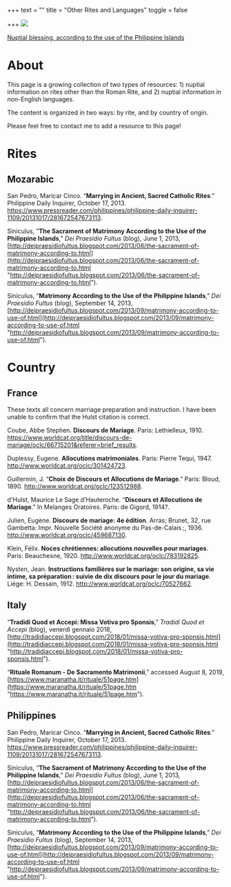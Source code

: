 +++
text = ""
title = "Other Rites and Languages"
toggle = false

+++
![](/uploads/_DSC0373.JPG)

[Nuptial blessing, according to the use of the Philippine Islands](http://deipraesidiofultus.blogspot.com/2013/09/matrimony-according-to-use-of.html)

# About 

This page is a growing collection of two types of resources: 1) nuptial information on rites other than the Roman Rite, and 2) nuptial information in non-English languages. 

The content is organized in two ways: by rite, and by country of origin. 

Please feel free to contact me to add a resource to this page! 

# Rites

## Mozarabic

San Pedro, Maricar Cinco. “**Marrying in Ancient, Sacred Catholic Rites**.” Philippine Daily Inquirer, October 17, 2013. https://www.pressreader.com/philippines/philippine-daily-inquirer-1109/20131017/281672547673113.

Siniculus, “**The Sacrament of Matrimony According to the Use of the Philippine Islands**,” _Dei Praesidio Fultus_ (blog), June 1, 2013, [http://deipraesidiofultus.blogspot.com/2013/06/the-sacrament-of-matrimony-according-to.html](http://deipraesidiofultus.blogspot.com/2013/06/the-sacrament-of-matrimony-according-to.html "http://deipraesidiofultus.blogspot.com/2013/06/the-sacrament-of-matrimony-according-to.html").

Siniculus, “**Matrimony According to the Use of the Philippine Islands**,” _Dei Praesidio Fultus_ (blog), September 14, 2013, [http://deipraesidiofultus.blogspot.com/2013/09/matrimony-according-to-use-of.html](http://deipraesidiofultus.blogspot.com/2013/09/matrimony-according-to-use-of.html "http://deipraesidiofultus.blogspot.com/2013/09/matrimony-according-to-use-of.html").

# Country

## France 

These texts all concern marriage preparation and instruction. I have been unable to confirm that the Hulst citation is correct.

Coube, Abbe Stephen. **Discours de Mariage**. Paris: Lethielleux, 1910. https://www.worldcat.org/title/discours-de-mariage/oclc/66715201&referer=brief_results.

Duplessy, Eugene. **Allocutions matrimoniales**. Paris: Pierre Tequi, 1947. http://www.worldcat.org/oclc/301424723.

Guillermin, J. “**Choix de Discours et Allocutions de Mariage**.” Paris: Bloud, 1890. http://www.worldcat.org/oclc/123512988.

d'Hulst, Maurice Le Sage d’Hauteroche. “**Discours et Allocutions de Mariage**.” In Melanges Oratoires. Paris: de Gigord, 1914?.

Julien, Eugène. **Discours de mariage: 4e édition**. Arras; Brunet, 32, rue Gambetta: Impr. Nouvelle Société anonyme du Pas-de-Calais ;, 1936. http://www.worldcat.org/oclc/459687130.

Klein, Félix. **Noces chrétiennes: allocutions nouvelles pour mariages**. Paris: Beauchesne, 1920. http://www.worldcat.org/oclc/783192825.

Nysten, Jean. **Instructions familières sur le mariage: son origine, sa vie intime, sa préparation : suivie de dix discours pour le jour du mariage**. Liége: H. Dessain, 1912. http://www.worldcat.org/oclc/70527662.

## Italy 

“**Tradidi Quod et Accepi: Missa Votiva pro Sponsis**,” _Tradidi Quod et Accepi_ (blog), venerdì gennaio 2018, [http://tradidiaccepi.blogspot.com/2018/01/missa-votiva-pro-sponsis.html](http://tradidiaccepi.blogspot.com/2018/01/missa-votiva-pro-sponsis.html "http://tradidiaccepi.blogspot.com/2018/01/missa-votiva-pro-sponsis.html").

“**Rituale Romanum - De Sacramento Matrimonii**,” accessed August 8, 2019, [https://www.maranatha.it/rituale/51page.htm](https://www.maranatha.it/rituale/51page.htm "https://www.maranatha.it/rituale/51page.htm").

## Philippines 

San Pedro, Maricar Cinco. “**Marrying in Ancient, Sacred Catholic Rites**.” Philippine Daily Inquirer, October 17, 2013. https://www.pressreader.com/philippines/philippine-daily-inquirer-1109/20131017/281672547673113.

Siniculus, “**The Sacrament of Matrimony According to the Use of the Philippine Islands**,” _Dei Praesidio Fultus_ (blog), June 1, 2013, [http://deipraesidiofultus.blogspot.com/2013/06/the-sacrament-of-matrimony-according-to.html](http://deipraesidiofultus.blogspot.com/2013/06/the-sacrament-of-matrimony-according-to.html "http://deipraesidiofultus.blogspot.com/2013/06/the-sacrament-of-matrimony-according-to.html").

Siniculus, “**Matrimony According to the Use of the Philippine Islands**,” _Dei Praesidio Fultus_ (blog), September 14, 2013, [http://deipraesidiofultus.blogspot.com/2013/09/matrimony-according-to-use-of.html](http://deipraesidiofultus.blogspot.com/2013/09/matrimony-according-to-use-of.html "http://deipraesidiofultus.blogspot.com/2013/09/matrimony-according-to-use-of.html").

